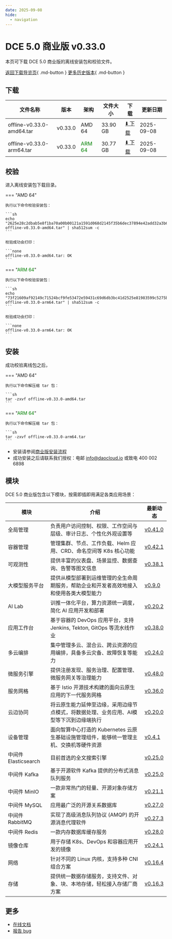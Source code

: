 ```yaml
---
date: 2025-09-08
hide:
  - navigation
---
```


# DCE 5.0 商业版 v0.33.0

本页可下载 DCE 5.0 商业版的离线安装包和校验文件。

[返回下载导览页](../index.md#_2){ .md-button } [更多历史版本](./dce5-installer-history.md){ .md-button }

## 下载

| 文件名称 | 版本 | 架构 | 文件大小 | 下载 | 更新日期 |
| ------- | --- | ---- | ------ | --- | ------- |
| offline-v0.33.0-amd64.tar | v0.33.0 | AMD 64 | 33.90 GB | [:arrow_down: 下载](https://qiniu-download-public.daocloud.io/DaoCloud_Enterprise/dce5/offline-v0.33.0-amd64.tar) | 2025-09-08 |
| offline-v0.33.0-arm64.tar | v0.33.0 | <font color="green">ARM 64</font> | 30.77 GB | [:arrow_down: 下载](https://qiniu-download-public.daocloud.io/DaoCloud_Enterprise/dce5/offline-v0.33.0-arm64.tar) | 2025-09-08 |

## 校验

进入离线安装包下载目录。

=== "AMD 64"

    执行以下命令校验安装包：

    ```sh
    echo "2625e28c2dbab5e8f1ba70a00b00121a1591d068d2145f35b6dec37894e42add32a3b6c83b25d9785fef798c9a85c0b6d7d49d3ae4309f50acd9f60d3ffa2b9a  offline-v0.33.0-amd64.tar" | sha512sum -c
    ```

    校验成功会打印：

    ```none
    offline-v0.33.0-amd64.tar: OK
    ```

=== "<font color="green">ARM 64</font>"

    执行以下命令校验安装包：

    ```sh
    echo "73f21609af92149c71524bcf9fe53472e59431c69d6db3bc41d2525e81983599c5275b07fcf5e5dca41bb43f9a96d880b7ecc0713353cdc777439f4bf179800f  offline-v0.33.0-arm64.tar" | sha512sum -c
    ```

    校验成功会打印：

    ```none
    offline-v0.33.0-arm64.tar: OK
    ```

## 安装

成功校验离线包之后，

=== "AMD 64"

    执行以下命令解压缩 tar 包：

    ```sh
    tar -zxvf offline-v0.33.0-amd64.tar
    ```

=== "<font color="green">ARM 64</font>"

    执行以下命令解压缩 tar 包：

    ```sh
    tar -zxvf offline-v0.33.0-arm64.tar
    ```

- 安装请参阅[商业版安装流程](../../install/commercial/start-install.md)
- 成功安装之后请联系我们授权：电邮 info@daocloud.io 或致电 400 002 6898

## 模块

DCE 5.0 商业版包含以下模块，按需即插即用满足各类应用场景：

| 模块 | 介绍 | 最新动态 |
| ---- | --- | ------ |
| 全局管理 | 负责用户访问控制、权限、工作空间与层级、审计日志、个性化外观设置等 | [v0.41.0](../../ghippo/intro/release-notes.md#v0410) |
| 容器管理 | 管理集群、节点、工作负载、Helm 应用、CRD、命名空间等 K8s 核心功能 | [v0.42.1](../../kpanda/intro/release-notes.md#v0421) |
| 可观测性 | 提供丰富的仪表盘、场景监控、数据查询、告警等图文信息 | [v0.38.1](../../insight/intro/release-notes.md#v0381) |
| 大模型服务平台 | 提供从模型部署到运维管理的全生命周期服务，帮助企业和开发者高效地接入和使用各类大模型能力 | [v0.9.0](../../insight/intro/release-notes.md#v090) |
| AI Lab | 训推一体化平台，算力资源统一调度，简化 AI 应用开发和部署 | [v0.20.2](../../insight/intro/release-notes.md#v0202) |
| 应用工作台 | 基于容器的 DevOps 应用平台，支持 Jenkins, Tekton, GitOps 等流水线作业 | [v0.38.0](../../amamba/intro/release-notes.md#v0380) |
| 多云编排 | 集中管理多云、混合云、跨云资源的应用编排，具备多云灾备、故障恢复等能力 | [v0.24.0](../../kairship/intro/release-notes.md#v0240) |
| 微服务引擎 | 提供注册发现、服务治理、配置管理、微服务网关等治理能力 | [v0.48.0](../../skoala/intro/release-notes.md#v0480) |
| 服务网格 | 基于 Istio 开源技术构建的面向云原生应用的下一代服务网格 | [v0.36.0](../../mspider/intro/release-notes.md#v0360) |
| 云边协同 | 将云原生能力延伸至边缘，采用边缘节点模式，将数据处理、业务应用、AI模型等下沉到边缘端执行 | [v0.20.0](../../mspider/intro/release-notes.md#v0200) |
| 设备管理 | 面向智算中心打造的 Kubernetes 云原生基础设施管理组件，能够统一管理主机、交换机等硬件资源 | [v0.4.1](../../mspider/intro/release-notes.md#v041) |
| 中间件 Elasticsearch | 目前首选的全文搜索引擎 | [v0.25.0](../../middleware/elasticsearch/release-notes.md#v0250) |
| 中间件 Kafka | 基于开源软件 Kafka 提供的分布式消息队列服务 | [v0.25.0](../../middleware/kafka/release-notes.md#v0250) |
| 中间件 MinIO | 一款非常热门的轻量、开源对象存储方案 | [v0.21.1](../../middleware/minio/release-notes.md#v0211) |
| 中间件 MySQL | 应用最广泛的开源关系数据库 | [v0.27.0](../../middleware/mysql/release-notes.md#v0270) |
| 中间件 RabbitMQ | 实现了高级消息队列协议 (AMQP) 的开源消息代理软件 | [v0.27.3](../../middleware/rabbitmq/release-notes.md#v0273) |
| 中间件 Redis | 一款内存数据库缓存服务 | [v0.28.0](../../middleware/redis/release-notes.md#v0280) |
| 镜像仓库 | 用于存储 K8s、DevOps 和容器应用开发的镜像 | [v0.24.1](../../kangaroo/intro/release-notes.md#v0241) |
| 网络 | 针对不同的 Linux 内核，支持多种 CNI 组合方案 | [v0.16.4](../../network/intro/release-notes.md#v0164) |
| 存储 | 提供统一数据存储服务，支持文件、对象、块、本地存储，轻松接入存储厂商方案 | [v0.16.3](../../storage/hwameistor/release-notes.md#v0163) |

## 更多

- [在线文档](../../dce/index.md)
- [报告 bug](https://github.com/DaoCloud/DaoCloud-docs/issues)
